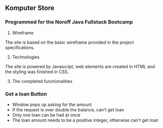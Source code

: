 ## Komputer Store
### Programmed for the Noroff Java Fullstack Bootcamp

1. Wireframe

The site is based on the basic wireframe provided in the project specifications.

2. Technologies

The site is powered by Javascript, web elements are created in HTML and the styling was finished in CSS.

3. The completed functionalities
### Get a loan Button
- Window pops up asking for the amount
- If the request is over double the balance, can't get loan
- Only one loan can be had at once
- The loan amount needs to be a positive integer, otherwise can't get loan


